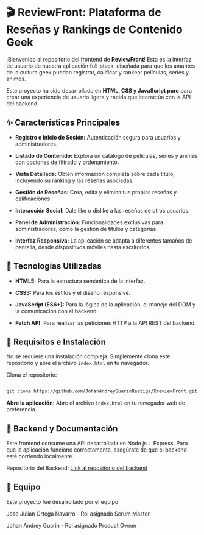 # 🎬 ReviewFront: Plataforma de Reseñas y Rankings de Contenido Geek
¡Bienvenido al repositorio del frontend de **ReviewFront**! Esta es la interfaz de usuario de nuestra aplicación full-stack, diseñada para que los amantes de la cultura geek puedan registrar, calificar y rankear películas, series y animes.

Este proyecto ha sido desarrollado en **HTML, CSS y JavaScript puro** para crear una experiencia de usuario ligera y rápida que interactúa con la API del backend.

## ✨ Características Principales
- **Registro e Inicio de Sesión:** Autenticación segura para usuarios y administradores.

- **Listado de Contenido:** Explora un catálogo de películas, series y animes con opciones de filtrado y ordenamiento.

- **Vista Detallada:** Obtén información completa sobre cada título, incluyendo su ranking y las reseñas asociadas.

- **Gestión de Reseñas:** Crea, edita y elimina tus propias reseñas y calificaciones.

- **Interacción Social:** Dale like o dislike a las reseñas de otros usuarios.

- **Panel de Administración:** Funcionalidades exclusivas para administradores, como la gestión de títulos y categorías.

- **Interfaz Responsiva:** La aplicación se adapta a diferentes tamaños de pantalla, desde dispositivos móviles hasta escritorios.

## 🚀 Tecnologías Utilizadas
- **HTML5:** Para la estructura semántica de la interfaz.

- **CSS3:** Para los estilos y el diseño responsive.

- **JavaScript (ES6+):** Para la lógica de la aplicación, el manejo del DOM y la comunicación con el backend.

- **Fetch API:** Para realizar las peticiones HTTP a la API REST del backend.

## 🔧 Requisitos e Instalación
No se requiere una instalación compleja. Simplemente clona este repositorio y abre el archivo ``index.html`` en tu navegador.

Clona el repositorio:

```Bash

git clone https://github.com/JohanAndreyGuarinReatiga/XreviewFront.git
```
**Abre la aplicación:**
Abre el archivo ``index.html`` en tu navegador web de preferencia.

## 🔗 Backend y Documentación
Este frontend consume una API desarrollada en Node.js + Express. Para que la aplicación funcione correctamente, asegúrate de que el backend esté corriendo localmente.

Repositorio del Backend: [Link al repositorio del backend](https://github.com/JohanAndreyGuarinReatiga/Xreview.git)


## 👥 Equipo
Este proyecto fue desarrollado por el equipo:

Jose Julian Ortega Navarro - Rol asignado Scrum Master

Johan Andrey Guarin - Rol asignado Product Owner